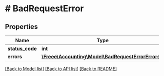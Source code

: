 # # BadRequestError

## Properties

Name | Type | Description | Notes
------------ | ------------- | ------------- | -------------
**status_code** | **int** |  | [optional]
**errors** | [**\Freee\Accounting\Model\BadRequestErrorErrors[]**](BadRequestErrorErrors.md) |  | [optional]

[[Back to Model list]](../../README.md#models) [[Back to API list]](../../README.md#endpoints) [[Back to README]](../../README.md)
